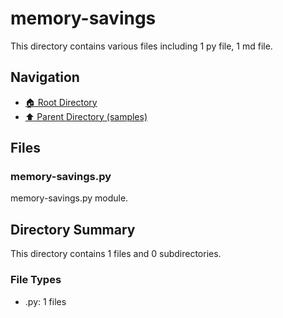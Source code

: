 # memory-savings

This directory contains various files including 1 py file, 1 md file.

## Navigation

* [🏠 Root Directory](/samples/memory-savings/../samples/memory-savings/..README.md)
* [⬆️ Parent Directory (samples)](../README.md)

## Files

### memory-savings.py

memory-savings.py module.

## Directory Summary

This directory contains 1 files and 0 subdirectories.

### File Types

* .py: 1 files
